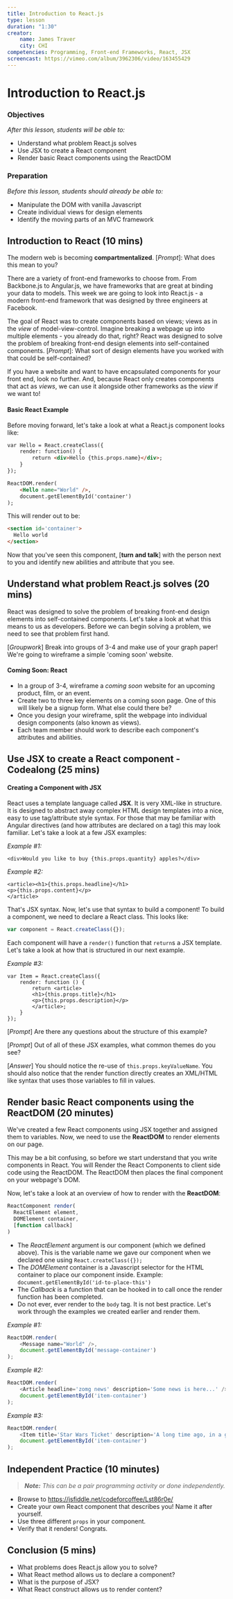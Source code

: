 ```yaml
---
title: Introduction to React.js
type: lesson
duration: "1:30"
creator:
    name: James Traver
    city: CHI
competencies: Programming, Front-end Frameworks, React, JSX
screencast: https://vimeo.com/album/3962306/video/163455429
---
```


# Introduction to React.js

### Objectives
*After this lesson, students will be able to:*

- Understand what problem React.js solves
- Use JSX to create a React component
- Render basic React components using the ReactDOM

### Preparation
*Before this lesson, students should already be able to:*

- Manipulate the DOM with vanilla Javascript
- Create individual views for design elements
- Identify the moving parts of an MVC framework

## Introduction to React (10 mins)

The modern web is becoming **compartmentalized**. [*Prompt*]: What does this mean to you?

There are a variety of front-end frameworks to choose from. From Backbone.js to Angular.js, we have frameworks that are great at binding your data to models. This week we are going to look into React.js - a modern front-end framework that was designed by three engineers at Facebook.

The goal of React was to create components based on views; views as in the *view* of model-view-control. Imagine breaking a webpage up into multiple elements - you already do that, right? React was designed to solve the problem of breaking front-end design elements into self-contained components. [*Prompt*]: What sort of design elements have you worked with that could be self-contained?

If you have a website and want to have encapsulated components for your front end, look no further. And, because React only creates components that act as *views*, we can use it alongside other frameworks as the *view* if we want to!

#### Basic React Example

Before moving forward, let's take a look at what a React.js component looks like:

```html
var Hello = React.createClass({
    render: function() {
        return <div>Hello {this.props.name}</div>;
    }
});

ReactDOM.render(
	<Hello name="World" />,
    document.getElementById('container')
);
```

This will render out to be:

```html
<section id='container'>
  Hello world
</section>
```

Now that you've seen this component, [**turn and talk**] with the person next to you and identify new abilities and attribute that you see.


## Understand what problem React.js solves (20 mins)

React was designed to solve the problem of breaking front-end design elements into self-contained components. Let's take a look at what this means to us as developers. Before we can begin solving a problem, we need to see that problem first hand.

[*Groupwork*] Break into groups of 3-4 and make use of your graph paper! We're going to wireframe a simple 'coming soon' website.

#### Coming Soon: React

* In a group of 3-4, wireframe a *coming soon* website for an upcoming product, film, or an event.
* Create two to three key elements on a coming soon page. One of this will likely be a signup form. What else could there be?
* Once you design your wireframe, split the webpage into individual design components (also known as views).
* Each team member should work to describe each component's attributes and abilities.


## Use JSX to create a React component - Codealong (25 mins)

#### Creating a Component with JSX

React uses a template language called **JSX**. It is very XML-like in structure. It is designed to abstract away complex HTML design templates into a nice, easy to use tag/attribute style syntax. For those that may be familiar with Angular directives (and how attributes are declared on a tag) this may look familiar. Let's take a look at a few JSX examples:

*Example #1:*

```JSX
<div>Would you like to buy {this.props.quantity} apples?</div>
```

*Example #2:*

```JSX
<article><h1>{this.props.headline}</h1>
<p>{this.props.content}</p>
</article>
```

That's JSX syntax. Now, let's use that syntax to build a component! To build a component, we need to declare a React class. This looks like:

```javascript
var component = React.createClass({});
```

Each component will have a `render()` function that `return`s a JSX template. Let's take a look at how that is structured in our next example.

*Example #3:*

```JSX
var Item = React.createClass({
    render: function () {
        return <article>
        <h1>{this.props.title}</h1>
        <p>{this.props.description}</p>
        </article>;
    }
});
```

[*Prompt*] Are there any questions about the structure of this example?

[*Prompt*] Out of all of these JSX examples, what common themes do you see?

[*Answer*] You should notice the re-use of `this.props.keyValueName`. You should also notice that the render function directly creates an XML/HTML like syntax that uses those variables to fill in values.

## Render basic React components using the ReactDOM (20 minutes)

We've created a few React components using JSX together and assigned them to variables. Now, we need to use the **ReactDOM** to render elements on our page.

This may be a bit confusing, so before we start understand that you write components in React. You will Render the React Components to client side code using the ReactDOM. The ReactDOM then places the final component on your webpage's DOM.

Now, let's take a look at an overview of how to render with the **ReactDOM**:

```Javascript
ReactComponent render(
  ReactElement element,
  DOMElement container,
  [function callback]
)
```

* The *ReactElement* argument is our component (which we defined above). This is the variable name we gave our component when we declared one using `React.createClass({});`
* The *DOMElement* container is a Javascript selector for the HTML container to place our component inside. Example: `document.getElementById('id-to-place-this')`
* The *Callback* is a function that can be hooked in to call once the render function has been completed.
* Do not ever, ever render to the `body` tag. It is not best practice.
Let's work through the examples we created earlier and render them.

*Example #1:*

```javascript
ReactDOM.render(
	<Message name="World" />,
    document.getElementById('message-container')
);
```

*Example #2:*

```javascript
ReactDOM.render(
	<Article headline='zomg news' description='Some news is here...' />,
	document.getElementById('item-container')
);
```

*Example #3:*

```javascript
ReactDOM.render(
	<Item title='Star Wars Ticket' description='A long time ago, in a galaxy far, far away...' />,
	document.getElementById('item-container')
);
```

## Independent Practice (10 minutes)

> ***Note:*** _This can be a pair programming activity or done independently._

* Browse to https://jsfiddle.net/codeforcoffee/Lst86r0e/
* Create your own React component that describes you! Name it after yourself.
* Use three different `props` in your component.
* Verify that it renders! Congrats.

## Conclusion (5 mins)
- What problems does React.js allow you to solve?
- What React method allows us to declare a component?
- What is the purpose of JSX?
- What React construct allows us to render content?
